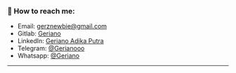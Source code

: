 ### 🚀 How to reach me:
- Email: [gerznewbie@gmail.com](mailto:gerznewbie@gmail.com)
- Gitlab: [Geriano](https://gitlab.com/Geriano)
- LinkedIn: [Geriano Adika Putra](https://www.linkedin.com/in/gerznewbie)
- Telegram: [@Gerianooo](https://t.me/Gerianooo)
- Whatsapp: [@Geriano](https://wa.me/+6281384465126)

---

